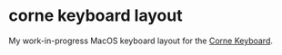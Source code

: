 # corne keyboard layout

My work-in-progress MacOS keyboard layout for the [Corne Keyboard](https://github.com/foostan/crkbd).

